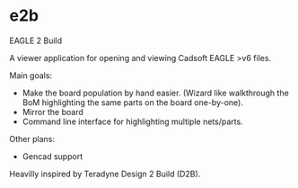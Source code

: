 # e2b
EAGLE 2 Build

A viewer application for opening and viewing Cadsoft EAGLE >v6 files. 

Main goals:

 - Make the board population by hand easier. (Wizard like walkthrough
   the BoM highlighting the same parts on the board one-by-one).
 - Mirror the board
 - Command line interface for highlighting multiple nets/parts.

Other plans:

 - Gencad support

Heavilly inspired by Teradyne Design 2 Build (D2B).
